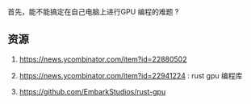 首先，能不能搞定在自己电脑上进行GPU 编程的难题 ?

## 资源
1. https://news.ycombinator.com/item?id=22880502

2. https://news.ycombinator.com/item?id=22941224 : rust gpu 编程库

3. https://github.com/EmbarkStudios/rust-gpu


